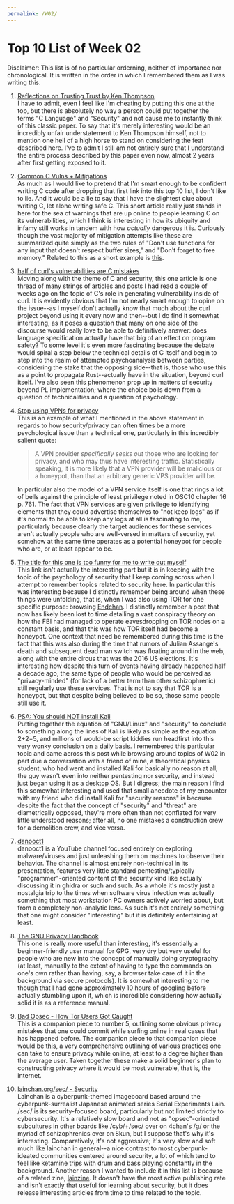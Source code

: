 ```yaml
---
permalink: /W02/
---
```


# Top 10 List of Week 02
Disclaimer: This list is of no particular orderning, neither of importance nor chronological. It is written in the order in which I remembered them as I was writing this.

1. [Reflections on Trusting Trust by Ken Thompson](https://dl.acm.org/doi/pdf/10.1145/358198.358210)  
I have to admit, even I feel like I'm cheating by putting this one at the top, but there is absolutely no way a person could put together the terms "C Language" and "Security" and not cause me to instantly think of this classic paper. To say that it's merely interesting would be an incredibly unfair understatement to Ken Thompson himself, not to mention one hell of a high horse to stand on considering the feat described here. I've to admit I still am not entirely sure that I understand the entire process described by this paper even now, almost 2 years after first getting exposed to it.
2. [Common C Vulns + Mitigations](https://int0x33.medium.com/day-49-common-c-code-vulnerabilities-and-mitigations-7eded437ca4a_)  
As much as I would like to pretend that I'm smart enough to be confident writing C code after dropping that first link into this top 10 list, I don't like to lie. And it would be a lie to say that I have the slightest clue about writing C, let alone writing safe C. This short article really just stands in here for the sea of warnings that are up online to people learning C on its vulnerabilities, which I think is interesting in how its ubiquity and infamy still works in tandem with how *actually* dangerous it is. Curiously though the vast majority of mitigation attempts like these are summarized quite simply as the two rules of "Don't use functions for any input that doesn't respect buffer sizes," and "Don't forget to free memory." Related to this as a short example is [this](https://github.com/git/git/blob/master/banned.h).
3. [half of curl's vulnerabilities are C mistakes](https://daniel.haxx.se/blog/2021/03/09/half-of-curls-vulnerabilities-are-c-mistakes/)  
Moving along with the theme of C and security, this one article is one thread of many strings of articles and posts I had read a couple of weeks ago on the topic of C's role in generating vulnerability inside of curl. It is evidently obvious that I'm not nearly smart enough to opine on the issue--as I myself don't actually know that much about the curl project beyond using it every now and then--but I do find it somewhat interesting, as it poses a question that many on one side of the discourse would really love to be able to definitively answer: does language specification actually have that big of an effect on program safety? To some level it's even more fascinating because the debate would spiral a step below the technical details of C itself and begin to step into the realm of attempted psychoanalysis between parties, considering the stake that the opposing side--that is, those who use this as a point to propagate Rust--actually have in the situation, beyond curl itself. I've also seen this phenomenon prop up in matters of security beyond PL implementation; where the choice boils down from a question of technicalities and a question of psychology.
4. [Stop using VPNs for privacy](https://gist.github.com/joepie91/5a9909939e6ce7d09e29)  
This is an example of what I mentioned in the above statement in regards to how security/privacy can often times be a more psychological issue than a technical one, particularly in this incredibly salient quote:

	> A VPN provider *specifically seeks out* those who are looking for privacy, and who may thus have interesting traffic. Statistically speaking, it is more likely that a VPN provider will be malicious or a honeypot, than that an arbitrary generic VPS provider will be.  

	In particular also the model of a VPN service itself is one that rings a lot of bells against the principle of least privilege noted in OSC10 chapter 16 p. 761. The fact that VPN services are given privilege to identifying elements that they could advertise themselves to "not keep logs" as if it's normal to be able to keep any logs at all is fascinating to me, particularly because clearly the target audiences for these services aren't actually people who are well-versed in matters of security, yet somehow at the same time operates as a potential honeypot for people who are, or at least appear to be.
5. [The title for this one is too funny for me to write out myself](https://www.theregister.com/2018/02/24/tor_fbi_hacking_appeal/)  
This link isn't actually the interesting part but it is in keeping with the topic of the psychology of security that I keep coming across when I attempt to remember topics related to security here. In particular this was interesting because I distinctly remember being around when these things were unfolding, that is, when I was also using TOR for one specific purpose: browsing [Endchan](http://endchan5doxvprs5.onion/). I distinctly remember a post that now has likely been lost to time detailing a vast conspiracy theory on how the FBI had managed to operate eavesdropping on TOR nodes on a constant basis, and that this was how TOR itself had become a honeypot. One context that need be remembered during this time is the fact that this was also during the time that rumors of Julian Assange's death and subsequent dead man switch was floating around in the web, along with the entire circus that was the 2016 US elections. It's interesting how despite this turn of events having already happened half a decade ago, the same type of people who would be perceived as "privacy-minded" (for lack of a better term than other schizophrenic) still regularly use these services. That is not to say that TOR is a honeypot, but that despite being believed to be so, those same people still use it.
6. [PSA: You should NOT install Kali](https://www.reddit.com/r/linuxquestions/comments/coo8sk/psa_you_should_not_install_kali/)  
Putting together the equation of "GNU/Linux" and "security" to conclude to something along the lines of Kali is likely as simple as the equation 2+2=5, and millions of would-be script kiddies run headfirst into this very wonky conclusion on a daily basis. I remembered this particular topic and came across this post while browsing around topics of W02 in part due a conversation with a friend of mine, a theoretical physics student, who had went and installed Kali for basically no reason at all; the guy wasn't even into neither pentesting nor security, and instead just began using it as a desktop OS. But I digress; the main reason I find this somewhat interesting and used that small anecdote of my encounter with my friend who did install Kali for "security reasons" is because despite the fact that the concept of "security" and "threat" are diametrically opposed, they're more often than not conflated for very little understood reasons; after all, no one mistakes a construction crew for a demolition crew, and vice versa.
7. [danooct1](https://www.youtube.com/c/danooct1/)  
danooct1 is a YouTube channel focused entirely on exploring malware/viruses and just unleashing them on machines to observe their behavior. The channel is almost entirely non-technical in its presentation, features very little standard pentesting/typically "programmer"-oriented content of the security kind like actually discussing it in ghidra or such and such. As a whole it's mostly just a nostalgia trip to the times when software virus infection was actually something that most workstation PC owners actively worried about, but from a completely non-analytic lens. As such it's not entirely something that one might consider "interesting" but it is definitely entertaining at least.
8. [The GNU Privacy Handbook](https://www.gnupg.org/gph/en/manual/book1.html)  
This one is really more useful than interesting, it's essentially a beginner-friendly user manual for GPG, very dry but very useful for people who are new into the concept of manually doing cryptography (at least, manually to the extent of having to type the commands on one's own rather than having, say, a browser take care of it in the background via secure protocols). It is somewhat interesting to me though that I had gone approximately 10 hours of googling before actually stumbling upon it, which is incredible considering how actually solid it is as a reference manual.
9. [Bad Opsec - How Tor Users Got Caught](https://www.youtube.com/watch?v=GR_U0G-QGA0)  
This is a companion piece to number 5, outlining some obvious privacy mistakes that one could commit while surfing online in real cases that has happened before. The companion piece to that companion piece would be [this](https://www.youtube.com/watch?v=8ZvkaOV82tc), a very comprehensive outlining of various practices one can take to ensure privacy while online, at least to a degree higher than the average user. Taken together these make a solid beginner's plan to constructing privacy where it would be most vulnerable, that is, the internet.
10. [lainchan.org/sec/ - Security](https://www.lainchan.org/sec/)  
Lainchan is a cyberpunk-themed imageboard based around the cyberpunk-surrealist Japanese animated series Serial Experiments Lain. /sec/ is its security-focused board, particularly but not limited strictly to cybersecurity. It's a relatively slow board and not as "opsec"-oriented subcultures in other boards like /cyb/+/sec/ over on 4chan's /g/ or the myriad of schizophrenics over on 8kun, but I suppose that's why it's interesting. Comparatively, it's not aggressive; it's very slow and soft much like lainchan in general--a nice contrast to most cyberpunk-ideated communities centered around security, a lot of which tend to feel like ketamine trips with drum and bass playing constantly in the background. Another reason I wanted to include it in this list is because of a related zine, [lainzine](https://lainzine.org/). It doesn't have the most active publishing rate and isn't exactly that useful for learning about security, but it does release interesting articles from time to time related to the topic.

